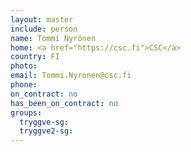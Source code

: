 ```yaml
---
layout: master
include: person
name: Tommi Nyrönen
home: <a href="https://csc.fi">CSC</a>
country: FI
photo:
email: Tommi.Nyronen@csc.fi
phone:
on_contract: no
has_been_on_contract: no
groups:
  tryggve-sg:
  tryggve2-sg:
---
```

